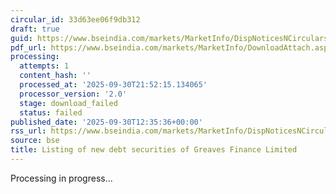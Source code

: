 ```yaml
---
circular_id: 33d63ee06f9db312
draft: true
guid: https://www.bseindia.com/markets/MarketInfo/DispNoticesNCirculars.aspx?Noticeid={4B645762-41A0-4179-A8F8-E54432BA2047}&noticeno=20250930-48&dt=09/30/2025&icount=48&totcount=114&flag=0
pdf_url: https://www.bseindia.com/markets/MarketInfo/DownloadAttach.aspx?id=20250930-48&attachedId=
processing:
  attempts: 1
  content_hash: ''
  processed_at: '2025-09-30T21:52:15.134065'
  processor_version: '2.0'
  stage: download_failed
  status: failed
published_date: '2025-09-30T12:35:36+00:00'
rss_url: https://www.bseindia.com/markets/MarketInfo/DispNoticesNCirculars.aspx?Noticeid={4B645762-41A0-4179-A8F8-E54432BA2047}&noticeno=20250930-48&dt=09/30/2025&icount=48&totcount=114&flag=0
source: bse
title: Listing of new debt securities of Greaves Finance Limited
---
```


Processing in progress...
